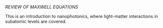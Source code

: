 

_REVIEW OF MAXWELL EQUATIONS_

This is an introduction to nanophotonics, where light-matter interactions in subatomic levels are covered.